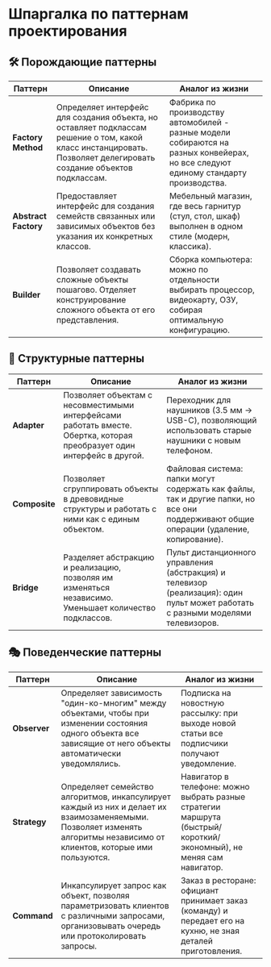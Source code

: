 # Шпаргалка по паттернам проектирования

## 🛠 Порождающие паттерны

| Паттерн          | Описание | Аналог из жизни |
|------------------|----------|-----------------|
| **Factory Method** | Определяет интерфейс для создания объекта, но оставляет подклассам решение о том, какой класс инстанцировать. Позволяет делегировать создание объектов подклассам. | Фабрика по производству автомобилей - разные модели собираются на разных конвейерах, но все следуют единому стандарту производства. |
| **Abstract Factory** | Предоставляет интерфейс для создания семейств связанных или зависимых объектов без указания их конкретных классов. | Мебельный магазин, где весь гарнитур (стул, стол, шкаф) выполнен в одном стиле (модерн, классика). |
| **Builder** | Позволяет создавать сложные объекты пошагово. Отделяет конструирование сложного объекта от его представления. | Сборка компьютера: можно по отдельности выбирать процессор, видеокарту, ОЗУ, собирая оптимальную конфигурацию. |

## 🧩 Структурные паттерны

| Паттерн     | Описание | Аналог из жизни |
|------------|----------|-----------------|
| **Adapter** | Позволяет объектам с несовместимыми интерфейсами работать вместе. Обертка, которая преобразует один интерфейс в другой. | Переходник для наушников (3.5 мм → USB-C), позволяющий использовать старые наушники с новым телефоном. |
| **Composite** | Позволяет сгруппировать объекты в древовидные структуры и работать с ними как с единым объектом. | Файловая система: папки могут содержать как файлы, так и другие папки, но все они поддерживают общие операции (удаление, копирование). |
| **Bridge** | Разделяет абстракцию и реализацию, позволяя им изменяться независимо. Уменьшает количество подклассов. | Пульт дистанционного управления (абстракция) и телевизор (реализация): один пульт может работать с разными моделями телевизоров. |

## 🎭 Поведенческие паттерны

| Паттерн               | Описание | Аналог из жизни |
|-----------------------|----------|-----------------|
| **Observer** | Определяет зависимость "один-ко-многим" между объектами, чтобы при изменении состояния одного объекта все зависящие от него объекты автоматически уведомлялись. | Подписка на новостную рассылку: при выходе новой статьи все подписчики получают уведомление. |
| **Strategy** | Определяет семейство алгоритмов, инкапсулирует каждый из них и делает их взаимозаменяемыми. Позволяет изменять алгоритмы независимо от клиентов, которые ими пользуются. | Навигатор в телефоне: можно выбрать разные стратегии маршрута (быстрый/короткий/экономный), не меняя сам навигатор. |
| **Command** | Инкапсулирует запрос как объект, позволяя параметризовать клиентов с различными запросами, организовывать очередь или протоколировать запросы. | Заказ в ресторане: официант принимает заказ (команду) и передает его на кухню, не зная деталей приготовления. |